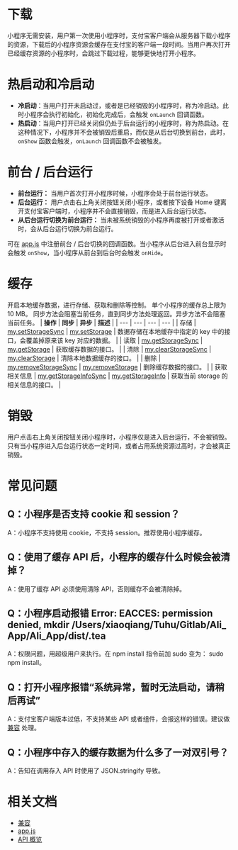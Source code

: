 # 下载

小程序无需安装，用户第一次使用小程序时，支付宝客户端会从服务器下载小程序的资源，下载后的小程序资源会缓存在支付宝的客户端一段时间。当用户再次打开已经缓存资源的小程序时，会跳过下载过程，能够更快地打开小程序。

# 热启动和冷启动

- **冷启动**：当用户打开未启动过，或者是已经销毁的小程序时，称为冷启动。此时小程序会执行初始化，初始化完成后，会触发 `onLaunch` 回调函数。
- **热启动**：当用户打开已经关闭但仍处于后台运行的小程序时，称为热启动。在这种情况下，小程序并不会被销毁后重启，而仅是从后台切换到前台，此时，`onShow` 函数会触发，`onLaunch` 回调函数不会被触发。

# 前台 / 后台运行

- **前台运行：** 当用户首次打开小程序时候，小程序会处于前台运行状态。
- **后台运行：** 用户点击右上角关闭按钮关闭小程序，或者按下设备 Home 键离开支付宝客户端时，小程序并不会直接销毁，而是进入后台运行状态。
- **从后台运行切换为前台运行：** 当未被系统销毁的小程序再度被打开或者激活时，会从后台运行切换为前台运行。

可在 [app.js](https://opendocs.alipay.com/mini/framework/app-detail) 中注册前台 / 后台切换的回调函数。当小程序从后台进入前台显示时会触发 `onShow`，当小程序从前台到后台时会触发 `onHide`。

# 缓存

开启本地缓存数据，进行存储、获取和删除等控制。 单个小程序的缓存总上限为 10 MB。 同步方法会阻塞当前任务，直到同步方法处理返回。异步方法不会阻塞当前任务。 | **操作** | **同步** | **异步** | **描述** | | --- | --- | --- | --- | | 存储 | [my.setStorageSync](https://opendocs.alipay.com/mini/api/cog0du) | [my.setStorage](https://opendocs.alipay.com/mini/api/eocm6v) | 数据存储在本地缓存中指定的 key 中的接口，会覆盖掉原来该 key 对应的数据。 | | 读取 | [my.getStorageSync](https://opendocs.alipay.com/mini/api/ox0wna) | [my.getStorage](https://opendocs.alipay.com/mini/api/azfobl) | 获取缓存数据的接口。 | | 清除 | [my.clearStorageSync](https://opendocs.alipay.com/mini/api/ulv85u) | [my.clearStorage](https://opendocs.alipay.com/mini/api/storage) | 清除本地数据缓存的接口。 | | 删除 | [my.removeStorageSync](https://opendocs.alipay.com/mini/api/ytfrk4) | [my.removeStorage](https://opendocs.alipay.com/mini/api/of9hze) | 删除缓存数据的接口。 | | 获取相关信息 | [my.getStorageInfoSync](https://opendocs.alipay.com/mini/api/uw5rdl) | [my.getStorageInfo](https://opendocs.alipay.com/mini/api/zvmanq) | 获取当前 storage 的相关信息的接口。 |

# 销毁

用户点击右上角关闭按钮关闭小程序时，小程序仅是进入后台运行，不会被销毁。只有当小程序进入后台运行状态一定时间，或者占用系统资源过高时，才会被真正销毁。

# 常见问题

## Q：小程序是否支持 cookie 和 session？

A：小程序不支持使用 cookie，不支持 session。推荐使用小程序缓存。

## Q：使用了缓存 API 后，小程序的缓存什么时候会被清掉？

A：使用了缓存 API 必须使用清除 API，否则缓存不会被清除掉。

## Q：小程序启动报错 Error: EACCES: permission denied, mkdir /Users/xiaoqiang/Tuhu/Gitlab/Ali\_ App/Ali_App/dist/.tea

A：权限问题，用超级用户来执行。在 npm install 指令前加 sudo 变为： sudo npm install。

## Q：打开小程序报错“系统异常，暂时无法启动，请稍后再试”

A：支付宝客户端版本过低，不支持某些 API 或者组件，会报这样的错误。建议做 [兼容](https://opendocs.alipay.com/mini/framework/compatibility) 处理。

## Q：小程序中存入的缓存数据为什么多了一对双引号？

A：告知在调用存入 API 时使用了 JSON.stringify 导致。

# 相关文档

- [兼容](https://opendocs.alipay.com/mini/framework/compatibility)
- [app.js](https://opendocs.alipay.com/mini/framework/app-detail)
- [API 概览](https://opendocs.alipay.com/mini/api)
